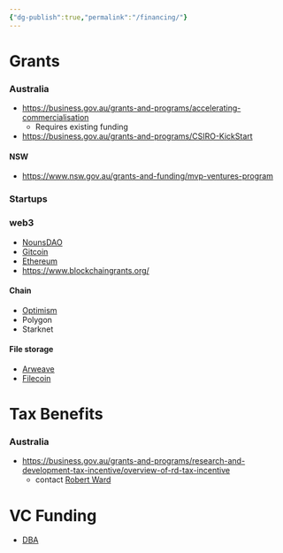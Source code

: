 ```yaml
---
{"dg-publish":true,"permalink":"/financing/"}
---
```


# Grants
### Australia
- https://business.gov.au/grants-and-programs/accelerating-commercialisation
  - Requires existing funding
- https://business.gov.au/grants-and-programs/CSIRO-KickStart
#### NSW
- https://www.nsw.gov.au/grants-and-funding/mvp-ventures-program
### Startups
### web3
- [NounsDAO](https://nouns.wtf/vote)
- [Gitcoin](https://gitcoin.co/grants/)
- [Ethereum](https://esp.ethereum.foundation/)
- https://www.blockchaingrants.org/
#### Chain
- [Optimism](https://app.optimism.io/retropgf)
- Polygon
- Starknet
#### File storage
- [Arweave](https://www.arweave.org/get-involved/investment-funding)
- [Filecoin](https://grants.filecoin.io/)

# Tax Benefits
### Australia
- https://business.gov.au/grants-and-programs/research-and-development-tax-incentive/overview-of-rd-tax-incentive
  - contact [Robert Ward](https://www.linkedin.com/in/robert-ward100/)

# VC Funding
- [DBA](https://www.dba.xyz/)